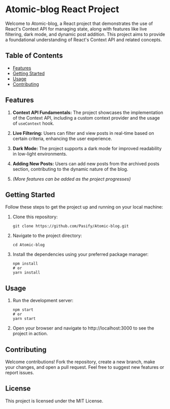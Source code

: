 # Atomic-blog React Project

Welcome to Atomic-blog, a React project that demonstrates the use of React's Context API for managing state, along with features like live filtering, dark mode, and dynamic post addition. This project aims to provide a foundational understanding of React's Context API and related concepts.

## Table of Contents

- [Features](#features)
- [Getting Started](#getting-started)
- [Usage](#usage)
- [Contributing](#contributing)

## Features

1. **Context API Fundamentals:** The project showcases the implementation of the Context API, including a custom context provider and the usage of `useContext` hook.

2. **Live Filtering:** Users can filter and view posts in real-time based on certain criteria, enhancing the user experience.

3. **Dark Mode:** The project supports a dark mode for improved readability in low-light environments.

4. **Adding New Posts:** Users can add new posts from the archived posts section, contributing to the dynamic nature of the blog.

5. _(More features can be added as the project progresses)_

## Getting Started

Follow these steps to get the project up and running on your local machine:

1. Clone this repository:

   ```
   git clone https://github.com/Pasify/Atomic-blog.git
   ```

2. Navigate to the project directory:

   ```
   cd Atomic-blog
   ```

3. Install the dependencies using your preferred package manager:

   ```
   npm install
   # or
   yarn install
   ```

## Usage

1. Run the development server:

   ```
   npm start
   # or
   yarn start
   ```

2. Open your browser and navigate to http://localhost:3000 to see the project in action.

## Contributing

Welcome contributions! Fork the repository, create a new branch, make your changes, and open a pull request. Feel free to suggest new features or report issues.

## License

This project is licensed under the MIT License.

